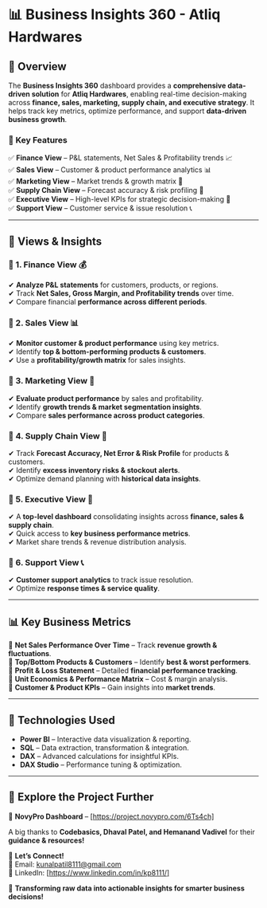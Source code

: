 # 📊 Business Insights 360 - Atliq Hardwares  

## 📌 Overview  
The **Business Insights 360** dashboard provides a **comprehensive data-driven solution** for **Atliq Hardwares**, enabling real-time decision-making across **finance, sales, marketing, supply chain, and executive strategy**. It helps track key metrics, optimize performance, and support **data-driven business growth**.  

### 🚀 Key Features  
✅ **Finance View** – P&L statements, Net Sales & Profitability trends 📈  
✅ **Sales View** – Customer & product performance analytics 📊  
✅ **Marketing View** – Market trends & growth matrix 📢  
✅ **Supply Chain View** – Forecast accuracy & risk profiling 🚚  
✅ **Executive View** – High-level KPIs for strategic decision-making 🏢  
✅ **Support View** – Customer service & issue resolution 📞  

---

## 📂 Views & Insights  

### 📑 1. Finance View 💰  
✔ **Analyze P&L statements** for customers, products, or regions.  
✔ Track **Net Sales, Gross Margin, and Profitability trends** over time.  
✔ Compare financial **performance across different periods**.  

### 📑 2. Sales View 📊  
✔ **Monitor customer & product performance** using key metrics.  
✔ Identify **top & bottom-performing products & customers**.  
✔ Use a **profitability/growth matrix** for sales insights.  

### 📑 3. Marketing View 📢  
✔ **Evaluate product performance** by sales and profitability.  
✔ Identify **growth trends & market segmentation insights**.  
✔ Compare **sales performance across product categories**.  

### 📑 4. Supply Chain View 🚚  
✔ Track **Forecast Accuracy, Net Error & Risk Profile** for products & customers.  
✔ Identify **excess inventory risks & stockout alerts**.  
✔ Optimize demand planning with **historical data insights**.  

### 📑 5. Executive View 🏢  
✔ A **top-level dashboard** consolidating insights across **finance, sales & supply chain**.  
✔ Quick access to **key business performance metrics**.  
✔ Market share trends & revenue distribution analysis.  

### 📑 6. Support View 📞  
✔ **Customer support analytics** to track issue resolution.  
✔ Optimize **response times & service quality**.  

---

## 📊 Key Business Metrics  

📌 **Net Sales Performance Over Time** – Track **revenue growth & fluctuations**.  
📌 **Top/Bottom Products & Customers** – Identify **best & worst performers**.  
📌 **Profit & Loss Statement** – Detailed **financial performance tracking**.  
📌 **Unit Economics & Performance Matrix** – Cost & margin analysis.  
📌 **Customer & Product KPIs** – Gain insights into **market trends**.  

---

## 🔧 Technologies Used  
- **Power BI** – Interactive data visualization & reporting.  
- **SQL** – Data extraction, transformation & integration.  
- **DAX** – Advanced calculations for insightful KPIs.  
- **DAX Studio** – Performance tuning & optimization.  

---

## 🚀 Explore the Project Further   
🔗 **NovyPro Dashboard** – [https://project.novypro.com/6Ts4ch]  

A big thanks to **Codebasics, Dhaval Patel, and Hemanand Vadivel** for their **guidance & resources!**  

📩 **Let’s Connect!**  
📧 Email: kunalpatil8111@gmail.com  
🔗 LinkedIn: [https://www.linkedin.com/in/kp8111/]  
 
🚀 **Transforming raw data into actionable insights for smarter business decisions!**  
